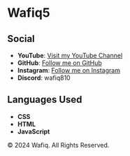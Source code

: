 # Wafiq5

## Social

- **YouTube**: [Visit my YouTube Channel](https://www.youtube.com/channel/UCUS9Lsz5ZGfBsDPuaeDLj7w)
- **GitHub**: [Follow me on GitHub](https://github.com/Wafiq5)
- **Instagram**: [Follow me on Instagram](https://www.instagram.com/wafiq_810/)
- **Discord**: wafiq810

## Languages Used

- **CSS**
- **HTML**
- **JavaScript**

© 2024 Wafiq. All Rights Reserved.
